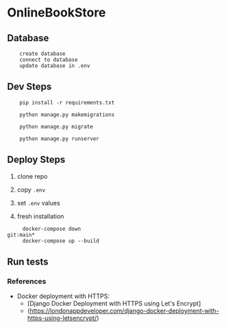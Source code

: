 # OnlineBookStore

## Database
    
```
    create database
    connect to database
    update database in .env
```


## Dev Steps

```
    pip install -r requirements.txt
    
    python manage.py makemigrations

    python manage.py migrate
    
    python manage.py runserver
```

## Deploy Steps

1. clone repo

2. copy `.env`

3. set `.env` values

4. fresh installation

```
     docker-compose down                                                                                                                                                  git:main*
     docker-compose up --build
```

## Run tests


### References

* Docker deployment with HTTPS:
    * [Django Docker Deployment with HTTPS using Let's Encrypt]
    * (https://londonappdeveloper.com/django-docker-deployment-with-https-using-letsencrypt/)